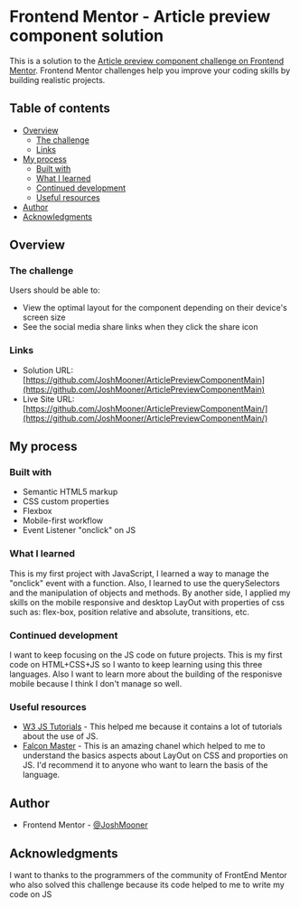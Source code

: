 # Frontend Mentor - Article preview component solution

This is a solution to the [Article preview component challenge on Frontend Mentor](https://www.frontendmentor.io/challenges/article-preview-component-dYBN_pYFT). Frontend Mentor challenges help you improve your coding skills by building realistic projects. 

## Table of contents

- [Overview](#overview)
  - [The challenge](#the-challenge)
  - [Links](#links)
- [My process](#my-process)
  - [Built with](#built-with)
  - [What I learned](#what-i-learned)
  - [Continued development](#continued-development)
  - [Useful resources](#useful-resources)
- [Author](#author)
- [Acknowledgments](#acknowledgments)

## Overview

### The challenge

Users should be able to:

- View the optimal layout for the component depending on their device's screen size
- See the social media share links when they click the share icon


### Links

- Solution URL: [https://github.com/JoshMooner/ArticlePreviewComponentMain](https://github.com/JoshMooner/ArticlePreviewComponentMain)
- Live Site URL: [https://github.com/JoshMooner/ArticlePreviewComponentMain/](https://github.com/JoshMooner/ArticlePreviewComponentMain/)

## My process

### Built with

- Semantic HTML5 markup
- CSS custom properties
- Flexbox
- Mobile-first workflow
- Event Listener "onclick" on JS

### What I learned

This is my first project with JavaScript, I learned a way to manage the "onclick" event with a function. Also, I learned to use the querySelectors and the manipulation of objects and methods. By another side, I applied my skills on the mobile responsive and desktop LayOut with properties of css such as: flex-box, position relative and absolute, transitions, etc.


### Continued development

I want to keep focusing on the JS code on future projects. This is my first code on HTML+CSS+JS so I wanto to keep learning using this three languages. Also I want to learn more about the building of the responisve mobile because I think I don't manage so well.

### Useful resources

- [W3 JS Tutorials](https://www.w3schools.com/js/default.asp) - This helped me because it contains a lot of tutorials about the use of JS.
- [Falcon Master](https://www.youtube.com/channel/UCJl1YajcPWTeJNsQhGyMIMg) - This is an amazing chanel which helped to me to understand the basics aspects about LayOut on CSS and proporties on JS. I'd recommend it to anyone who want to learn the basis of the language.

## Author

- Frontend Mentor - [@JoshMooner](https://www.frontendmentor.io/profile/JoshMooner)


## Acknowledgments

I want to thanks to the programmers of the community of FrontEnd Mentor who also solved this challenge because its code helped to me to write my code on JS
